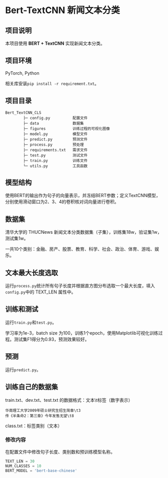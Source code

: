 # Bert-TextCNN 新闻文本分类

## 项目说明

本项目使用 <b>BERT + TextCNN</b> 实现新闻文本分类。

## 项目环境

PyTorch, Python

相关库安装`pip install -r requirement.txt`。

## 项目目录

```
Bert_TextCNN_CLS
        ├─ config.py          配置文件
        ├─ data               数据集
        ├─ figures            训练过程的可视化图像
        ├─ model.py           模型文件
        ├─ predict.py         预测文件
        ├─ process.py         预处理
        ├─ requirements.txt   需求文件
        ├─ test.py            测试文件
        ├─ train.py           训练文件
        └─ utils.py           工具函数
```

## 模型结构

使用BERT的输出作为句子的向量表示，并冻结BERT参数；定义TextCNN模型，分别使用滑动窗口为2、3、4的卷积核对词向量进行卷积。

## 数据集

清华大学的 THUCNews 新闻文本分类数据集（子集），训练集18w，验证集1w，测试集1w。

一共10个类别：金融、房产、股票、教育、科学、社会、政治、体育、游戏、娱乐。

## 文本最大长度选取

运行`process.py`统计所有句子长度并根据直方图分布选取一个最大长度，填入`config.py`中的 TEXT_LEN 属性中。

## 训练和测试

运行`train.py`和`test.py`。

学习率为1e-3，batch size 为100，训练1个epoch，使用Matplotlib可视化训练过程。测试集F1得分为0.93，预测效果较好。

## 预测

运行`predict.py`。

## 训练自己的数据集

train.txt、dev.txt、test.txt 的数据格式：文本\t标签（数字表示）

```
华南理工大学2009年硕士研究生招生简章\t3   
传《半条命2：第三章》今年发售无望\t8   
```

class.txt：标签类别（文本）

### 修改内容

在配置文件中修改句子长度、类别数和预训练模型名称。

```python
TEXT_LEN = 30
NUM_CLASSES = 10
BERT_MODEL = 'bert-base-chinese'
```
